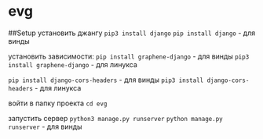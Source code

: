 # evg

##Setup
установить джангу
`pip3 install django`
`pip install django` - для винды

установить зависимости:
`pip install graphene-django` - для винды
`pip3 install graphene-django` - для линукса

`pip install django-cors-headers` - для винды
`pip3 install django-cors-headers` - для линукса

войти в папку проекта
`cd evg`

запустить сервер
`python3 manage.py runserver`
`python manage.py runserver` - для винды
